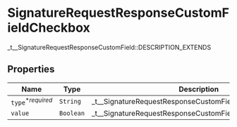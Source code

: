 

# SignatureRequestResponseCustomFieldCheckbox

_t__SignatureRequestResponseCustomField::DESCRIPTION_EXTENDS

## Properties

| Name | Type | Description | Notes |
|------------ | ------------- | ------------- | -------------|
| `type`<sup>*_required_</sup> | ```String``` |  _t__SignatureRequestResponseCustomField::TYPE  |  |
| `value` | ```Boolean``` |  _t__SignatureRequestResponseCustomField::VALUE_CHECKBOX  |  |



